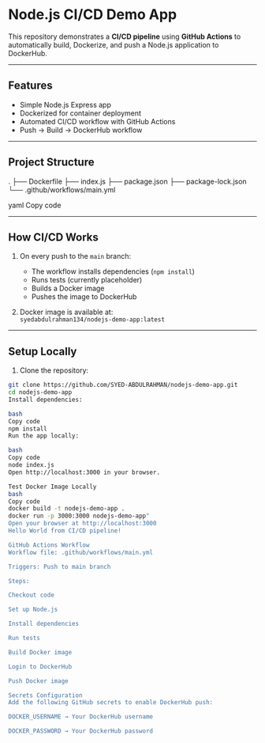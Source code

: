 # Node.js CI/CD Demo App

This repository demonstrates a **CI/CD pipeline** using **GitHub Actions** to automatically build, Dockerize, and push a Node.js application to DockerHub.

---

## Features
- Simple Node.js Express app
- Dockerized for container deployment
- Automated CI/CD workflow with GitHub Actions
- Push → Build → DockerHub workflow

---

## Project Structure
.
├── Dockerfile
├── index.js
├── package.json
├── package-lock.json
└── .github/workflows/main.yml

yaml
Copy code

---

## How CI/CD Works
1. On every push to the `main` branch:
   - The workflow installs dependencies (`npm install`)
   - Runs tests (currently placeholder)
   - Builds a Docker image
   - Pushes the image to DockerHub

2. Docker image is available at:  
`syedabdulrahman134/nodejs-demo-app:latest`

---

## Setup Locally

1. Clone the repository:
```bash
git clone https://github.com/SYED-ABDULRAHMAN/nodejs-demo-app.git
cd nodejs-demo-app
Install dependencies:

bash
Copy code
npm install
Run the app locally:

bash
Copy code
node index.js
Open http://localhost:3000 in your browser.

Test Docker Image Locally
bash
Copy code
docker build -t nodejs-demo-app .
docker run -p 3000:3000 nodejs-demo-app"
Open your browser at http://localhost:3000
Hello World from CI/CD pipeline!

GitHub Actions Workflow
Workflow file: .github/workflows/main.yml

Triggers: Push to main branch

Steps:

Checkout code

Set up Node.js

Install dependencies

Run tests

Build Docker image

Login to DockerHub

Push Docker image

Secrets Configuration
Add the following GitHub secrets to enable DockerHub push:

DOCKER_USERNAME → Your DockerHub username

DOCKER_PASSWORD → Your DockerHub password

